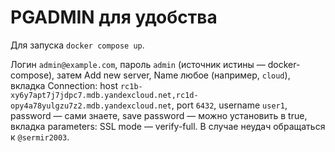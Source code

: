 # PGADMIN для удобства

Для запуска `docker compose up`.

Логин `admin@example.com`, пароль `admin` (источник истины — docker-compose), затем Add new server, Name любое (например, `cloud`), вкладка Connection: host `rc1b-xy6y7apt7j7jdpc7.mdb.yandexcloud.net,rc1d-opy4a78yulgzu7z2.mdb.yandexcloud.net`, port `6432`, username `user1`, password — сами знаете, save password — можно установить в true, вкладка parameters: SSL mode — verify-full. В случае неудач обращаться к `@sermir2003`.
